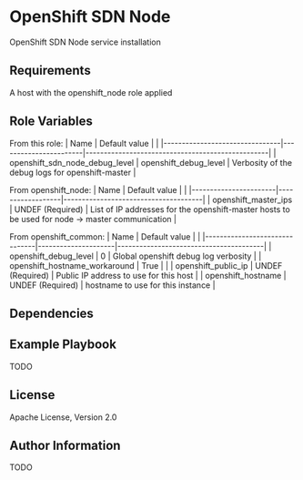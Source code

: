 OpenShift SDN Node
==================

OpenShift SDN Node service installation

Requirements
------------

A host with the openshift_node role applied

Role Variables
--------------

From this role:
| Name                           | Default value         |                                                  |
|--------------------------------|-----------------------|--------------------------------------------------|
| openshift_sdn_node_debug_level | openshift_debug_level | Verbosity of the debug logs for openshift-master |


From openshift_node:
| Name                  | Default value    |                                      |
|-----------------------|------------------|--------------------------------------|
| openshift_master_ips  | UNDEF (Required) | List of IP addresses for the openshift-master hosts to be used for node -> master communication |


From openshift_common:
| Name                          | Default value       |                                        |
|-------------------------------|---------------------|----------------------------------------|
| openshift_debug_level         | 0                   | Global openshift debug log verbosity   |
| openshift_hostname_workaround | True                |                                        |
| openshift_public_ip           | UNDEF (Required)    | Public IP address to use for this host |
| openshift_hostname            | UNDEF (Required)    | hostname to use for this instance |

Dependencies
------------


Example Playbook
----------------

TODO

License
-------

Apache License, Version 2.0

Author Information
------------------

TODO
